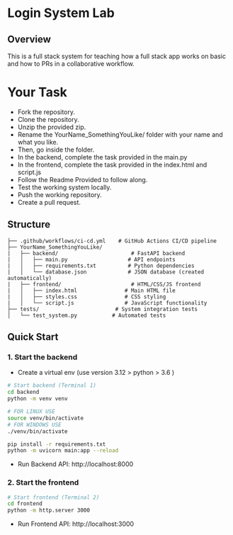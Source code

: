 # Login System Lab

## Overview
This is a full stack system for teaching how a full stack app works on basic and how to PRs in a collaborative workflow.

# Your Task
- Fork the repository.
- Clone the repository.
- Unzip the provided zip.
- Rename the YourName_SomethingYouLike/ folder with your name and what you like. 
- Then, go inside the folder.
- In the backend, complete the task provided in the main.py
- In the frontend, complete the task provided in the index.html and script.js
- Follow the Readme Provided to follow along. 
- Test the working system locally.
- Push the working repository.
- Create a pull request.

## Structure
```
├── .github/workflows/ci-cd.yml    # GitHub Actions CI/CD pipeline
├── YourName_SomethingYouLike/
|   ├── backend/                       # FastAPI backend
|   │   ├── main.py                   # API endpoints
|   │   ├── requirements.txt          # Python dependencies
|   │   └── database.json             # JSON database (created automatically)
|   ├── frontend/                      # HTML/CSS/JS frontend
|   │   ├── index.html               # Main HTML file
|   │   ├── styles.css               # CSS styling
|   │   └── script.js                # JavaScript functionality
├── tests/                        # System integration tests
│   └── test_system.py           # Automated tests
```

## Quick Start


### 1. Start the backend  
- Create a virtual env (use version 3.12 > python > 3.6 ) 
```bash
# Start backend (Terminal 1)
cd backend
python -m venv venv

# FOR LINUX USE
source venv/bin/activate
# FOR WINDOWS USE
./venv/bin/activate

pip install -r requirements.txt
python -m uvicorn main:app --reload
```
- Run Backend API: http://localhost:8000

### 2. Start the frontend
```bash
# Start frontend (Terminal 2)
cd frontend
python -m http.server 3000
```
- Run Frontend API: http://localhost:3000
